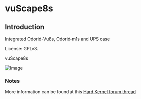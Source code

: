 # vuScape8s


## Introduction

Integrated Odorid-Vu8s, Odorid-m1s and UPS case

License: GPLv3.

vuScape8s

![Image](vuScape8s.gif)



### Notes

  More information can be found at this [Hard Kernel forum thread](https://forum.odroid.com/viewtopic.php?f=217&t=47691)

